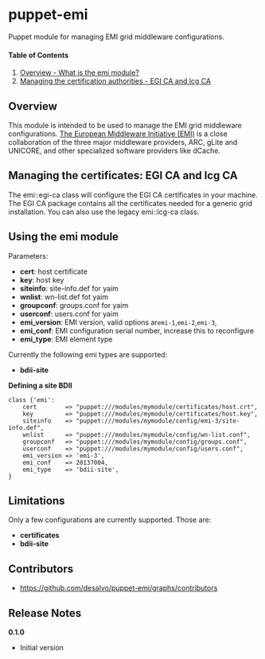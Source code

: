 puppet-emi
======

Puppet module for managing EMI grid middleware configurations.

#### Table of Contents
1. [Overview - What is the emi module?](#overview)
2. [Managing the certification authorities - EGI CA and lcg CA](#managing-the-certificates-egi-ca-and-lcg-ca)

Overview
--------

This module is intended to be used to manage the EMI grid middleware configurations.
[The European Middleware Initiative (EMI)](http://www.eu-emi.eu/) is a close collaboration of the three major middleware providers,
ARC, gLite and UNICORE, and other specialized software providers like dCache.

Managing the certificates: EGI CA and lcg CA
------------------------------------------------------

The emi::egi-ca class will configure the EGI CA certificates in your machine. The EGI CA package contains all the certificates needed for a generic grid installation.
You can also use the legacy emi::lcg-ca class.

Using the emi module
--------------------

Parameters:
* **cert**: host certificate
* **key**: host key
* **siteinfo**: site-info.def for yaim
* **wnlist**: wn-list.def fot yaim
* **groupconf**: groups.conf for yaim
* **userconf**: users.conf for yaim
* **emi_version**: EMI version, valid options ar`emi-1`,`emi-2`,`emi-3`, 
* **emi_conf**: EMI configuration serial number, increase this to reconfigure
* **emi_type**: EMI element type

Currently the following emi types are supported:
* **bdii-site**

**Defining a site BDII**

```site-bdii
class {'emi':
    cert        => "puppet:///modules/mymodule/certificates/host.crt",
    key         => "puppet:///modules/mymodule/certificates/host.key",
    siteinfo    => "puppet:///modules/mymodule/config/emi-3/site-info.def",
    wnlist      => "puppet:///modules/mymodule/config/wn-list.conf",
    groupconf   => "puppet:///modules/mymodule/config/groups.conf",
    userconf    => "puppet:///modules/mymodule/config/users.conf",
    emi_version => 'emi-3',
    emi_conf    => 20137004,
    emi_type    => 'bdii-site',
}
```

Limitations
------------

Only a few configurations are currently supported. Those are:

* **certificates**
* **bdii-site**

Contributors
------------

* https://github.com/desalvo/puppet-emi/graphs/contributors

Release Notes
-------------

**0.1.0**

* Initial version
